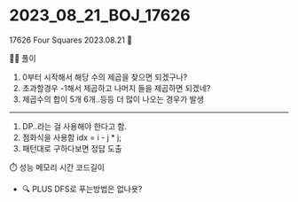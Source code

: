 # 2023_08_21_BOJ_17626

17626 Four Squares 2023.08.21 📆

👩‍🏫 풀이

1. 0부터 시작해서 해당 수의 제곱을 찾으면 되겠구나?
2. 초과할경우 -1해서 제곱하고 나머지 들을 제곱하면 되겠네?
3. 제곱수의 합이 5개 6개..등등 더 많이 나오는 경우가 발생

---

1. DP..라는 걸 사용해야 한다고 함.
2. 점화식을 사용함 idx = i - j \* j;
3. 패턴대로 구하다보면 정답 도출

⏱️ 성능
메모리 시간 코드길이

- 🔍 PLUS
  DFS로 푸는방법은 없나욧?
